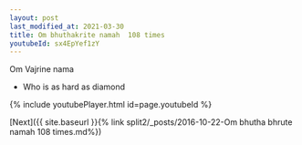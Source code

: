```yaml
---
layout: post
last_modified_at: 2021-03-30
title: Om bhuthakrite namah  108 times
youtubeId: sx4EpYef1zY
---
```

 
 
Om Vajrine nama 
 
 -  Who is as hard as diamond 
 
  
 
  
 
 
 
 
 
 


{% include youtubePlayer.html id=page.youtubeId %}
 
[Next]({{ site.baseurl }}{% link  split2/_posts/2016-10-22-Om bhutha bhrute namah 108 times.md%})
 
